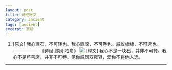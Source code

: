 ```yaml
---
layout: post
title: 诗经好文
category: ancient
tags: [ancient]  
excerpt: 赏析
---
```





1. [原文]
我心匪石，不可转也。我心匪席，不可卷也。威仪棣棣，不可选也。——————《诗经·邶风·柏舟》
![](http://www.bbvdd.com/d/20200627122724ktn.png)
   [释文]
我心不是一块石，并非不可转。我心不是芦苇席，并非不可卷。见你威风双雍容，爱你不将他人选。
---
